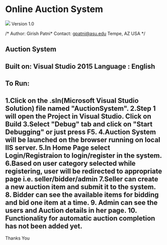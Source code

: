 # Online Auction System
![](https://img.shields.io/badge/C%23--brightgreen.svg) 
Version 1.0

/* Author: Girish Patni*
Contact: gpatni@asu.edu
Tempe, AZ
USA
*/

Auction System
-----------------------------
Built on: Visual Studio 2015
Language : English
-----------------------------

To Run:
-----------------------------
1.Click on the .sln(Microsoft Visual Studio Solution) file named "AuctionSystem".
2.Step 1 will open the Project in Visual Studio. Click on Build
3.Select "Debug" tab and click on "Start Debugging" or just press F5.
4.Auction System will be launched on the browser running on local IIS server.
5.In Home Page select Login/Registraion to login/register in the system.
6.Based on user category selected while registering, user will be redirected to appropriate page  i.e. seller/bidder/admin
7.Seller can create a new auction item and submit it to the system.
8. Bidder can see the available items for bidding and bid one item at a time.
9. Admin can see the users and Auction details in her page.
10. Functionality for automatic auction completion has not been added yet.
--------------------------------------------------------------------------


Thanks You


